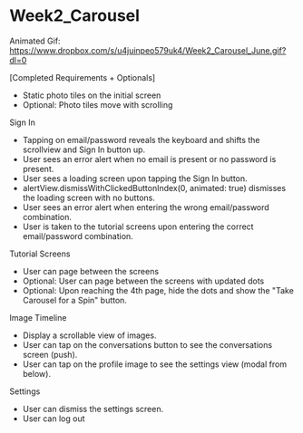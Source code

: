 # Week2_Carousel

Animated Gif: https://www.dropbox.com/s/u4juinpeo579uk4/Week2_Carousel_June.gif?dl=0

[Completed Requirements + Optionals]
- Static photo tiles on the initial screen
- Optional: Photo tiles move with scrolling

Sign In
- Tapping on email/password reveals the keyboard and shifts the scrollview and Sign In button up.
- User sees an error alert when no email is present or no password is present.
- User sees a loading screen upon tapping the Sign In button.
- alertView.dismissWithClickedButtonIndex(0, animated: true) dismisses the loading screen with no buttons.
- User sees an error alert when entering the wrong email/password combination.
- User is taken to the tutorial screens upon entering the correct email/password combination.

Tutorial Screens
- User can page between the screens
- Optional: User can page between the screens with updated dots
- Optional: Upon reaching the 4th page, hide the dots and show the "Take Carousel for a Spin" button.

Image Timeline
- Display a scrollable view of images.
- User can tap on the conversations button to see the conversations screen (push).
- User can tap on the profile image to see the settings view (modal from below).

Settings
- User can dismiss the settings screen.
- User can log out


